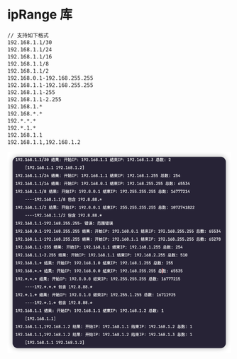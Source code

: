 # ipRange 库

```text
// 支持如下格式
192.168.1.1/30
192.168.1.1/24
192.168.1.1/16
192.168.1.1/8
192.168.1.1/2
192.168.0.1-192.168.255.255
192.168.1.1-192.168.255.255
192.168.1.1-255
192.168.1.1-2.255
192.168.1.*
192.168.*.*
192.*.*.*
192.*.1.*
192.168.1.1
192.168.1.1,192.168.1.2
```

![img.png](imgs/img.png)
